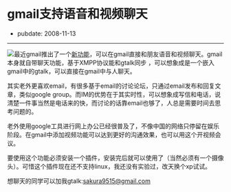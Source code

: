 # gmail支持语音和视频聊天

- pubdate: 2008-11-13

--------------------------


[![](http://docs.google.com/File?id=dgm7r6ss_114gk3m7shg_b)](http://docs.google.com/File?id=dgm7r6ss_114gk3m7shg_b)最近gmail推出了一个[新功能](http://mail.google.com/videochat)，可以在gmail直接和朋友语音和视频聊天。gmail本身就自带聊天功能，基于XMPP协议能和gtalk同步 ，可以想象成是一个嵌入gmail中的gtalk，可以直接在gmail中与人聊天。

其实老外更喜欢email，有很多基于email的讨论论坛，只通过email发布和回复文章，类似google group。而IM的优势在于其实时性，可以想象成写信和电话，说清楚一件事当然是电话来的快，而讨论的话靠email也够了，人总是需要时间去思考问题的。

老外使用google工具进行网上办公已经很普及了，不像中国的网络只停留在娱乐阶段。在gmail中添加视频功能可以达到更好的沟通效果，也可以用这个开视频会议。

要使用这个功能必须安装一个插件，安装完后就可以使用了（当然必须有一个摄像头）。可惜这个插件现在还不支持linux，我还没有实验过，改天换个xp试试。

想聊天的同学可以加我gtalk:sakura9515@gmail.com


